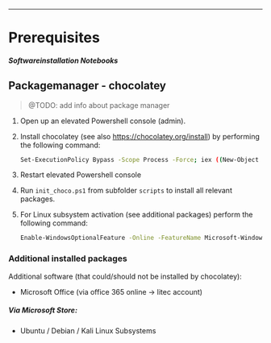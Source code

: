 ------

# Prerequisites

##### Softwareinstallation Notebooks

## Packagemanager - chocolatey

> @TODO: add info about package manager

1. Open up an elevated Powershell console (admin).

2. Install chocolatey (see also <https://chocolatey.org/install>) by performing the following command: 

    ```bash
    Set-ExecutionPolicy Bypass -Scope Process -Force; iex ((New-Object System.Net.WebClient).DownloadString('https://chocolatey.org/install.ps1'))
    ```

3. Restart elevated Powershell console

4. Run `init_choco.ps1`  from subfolder `scripts` to install all relevant packages.

5. For Linux subsystem activation (see additional packages) perform the following command:

   ```bash
   Enable-WindowsOptionalFeature -Online -FeatureName Microsoft-Windows-Subsystem-Linux
   ```

### Additional installed packages

Additional software (that could/should not be installed by chocolatey):

- Microsoft Office (via office 365 online -> litec account)

##### Via Microsoft Store:

- Ubuntu / Debian / Kali Linux Subsystems